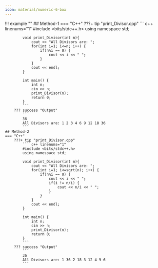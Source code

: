 ```yaml
---
icon: material/numeric-6-box
---
```


!!! example ""
    ## Method-1
    === "C++"
        ???+ tip "print_Divisor.cpp"
            ``` c++ linenums="1"
            #include <bits/stdc++.h>
            using namespace std;

            void print_Divisor(int n){
                cout << "All Divisors are: ";
                for(int i=1; i<=n; i++) {
                    if(n%i == 0) {
                        cout << i << " ";
                    }
                }
                cout << endl;
            }

            int main() {
                int n;
                cin >> n;
                print_Divisor(n);
                return 0;
            }
            ```
        ??? success "Output"
            ```
            36
            All Divisors are: 1 2 3 4 6 9 12 18 36
            ```
    ## Method-2
    === "C++"
        ???+ tip "print_Divisor.cpp"
            ``` c++ linenums="1"
            #include <bits/stdc++.h>
            using namespace std;

            void print_Divisor(int n){
                cout << "All Divisors are: ";
                for(int i=1; i<=sqrt(n); i++) {
                    if(n%i == 0) {
                        cout << i << " ";
                        if(i != n/i) {
                            cout << n/i << " "; 
                        }
                    }
                }
                cout << endl;
            }

            int main() {
                int n;
                cin >> n;
                print_Divisor(n);
                return 0;
            }
            ```
        ??? success "Output"
            ```
            36
            All Divisors are: 1 36 2 18 3 12 4 9 6
            ```